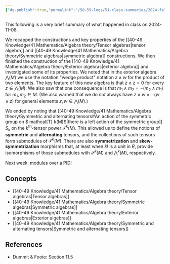 ```yaml
---
{"dg-publish":true,"permalink":"/50-59-logs/51-class-summaries/2024-fall/math-561/2024-11/2024-11-08/","updated":"2024-11-08T08:36:46-08:00"}
---
```


This following is a very brief summary of what happened in class on 2024-11-08.

We recapped the constructions and key properties of the [[40-49 Knowledge/41 Mathematics/Algebra theory/Tensor algebras\|tensor algebra]] and [[40-49 Knowledge/41 Mathematics/Algebra theory/Symmetric algebras\|symmetric algebra]] constructions. We then finished the construction of the [[40-49 Knowledge/41 Mathematics/Algebra theory/Exterior algebras\|exterior algebra]] and investigated some of its properties. We noted that in the exterior algebra $\bigwedge (M)$ we use the notation "wedge product" notation $z\wedge w$ for the product of two elements. The key feature of this new algebra is that $z\wedge z=0$ for every $z\in \bigwedge (M)$. We also saw that one consequence is that $m_1\wedge m_2 = -(m_2\wedge m_1)$ for $m_1, m_2\in M$. (We also warned that we do *not* always have $z\wedge w = -(w\wedge z)$ for general elements $z, w\in \bigwedge (M)$.)

We ended by noting that [[40-49 Knowledge/41 Mathematics/Algebra theory/Symmetric and alternating tensors#An action of the symmetric group on $ mathcal{T} k(M)$\|there is a left action of the symmetric group]] $S_k$ on the $k^{\text{th}}$-tensor power $\mathcal{T}^k(M)$. This allowed us to define the notions of **symmetric** and **alternating** tensors, and the collections of such tensors form submodules of $\mathcal{T}^k(M)$. There are also **symmetrization** and **skew-symmetrization** morphisms that, at least when $k!$ is a unit in $R$, provide isomorphisms of those submodules with $\mathcal{S}^k(M)$ and $\bigwedge^k (M)$, respectively.

Next week: modules over a PID!
## Concepts

- [[40-49 Knowledge/41 Mathematics/Algebra theory/Tensor algebras\|Tensor algebras]]
- [[40-49 Knowledge/41 Mathematics/Algebra theory/Symmetric algebras\|Symmetric algebras]]
- [[40-49 Knowledge/41 Mathematics/Algebra theory/Exterior algebras\|Exterior algebras]]
- [[40-49 Knowledge/41 Mathematics/Algebra theory/Symmetric and alternating tensors\|Symmetric and alternating tensors]]

## References

- Dummit & Foote: Section 11.5